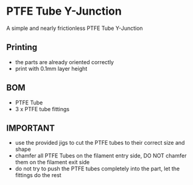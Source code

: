# PTFE Tube Y-Junction

A simple and nearly frictionless PTFE Tube Y-Junction

## Printing
- the parts are already oriented correctly 
- print with 0.1mm layer height

## BOM
- PTFE Tube
- 3 x PTFE tube fittings

## IMPORTANT
- use the provided jigs to cut the PTFE tubes to their correct size and shape
- chamfer all PTFE Tubes on the filament entry side, DO NOT chamfer them on the filament exit side
- do not try to push the PTFE tubes completely into the part, let the fittings do the rest
